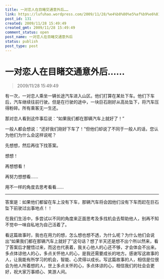 ```yaml
---
title: 一对恋人在目睹交通意外后……
link: https://lufuhao.wordpress.com/2009/11/28/%e4%b8%80%e5%af%b9%e6%81%8b%e4%ba%ba%e5%9c%a8%e7%9b%ae%e7%9d%b9%e4%ba%a4%e9%80%9a%e6%84%8f%e5%a4%96%e5%90%8e%e2%80%a6%e2%80%a6/
post_id: 131
created: 2009/11/28 15:49:49
created_gmt: 2009/11/28 15:49:49
comment_status: open
post_name: 一对恋人在目睹交通意外后
status: publish
post_type: post
---
```


# 一对恋人在目睹交通意外后……

> 2009/11/28 15:49:49

 

有一次，一对恋人乘坐一辆长途汽车进入山区。他们打算在某处下车。他们下车后，汽车继续往前行驶。但是在行驶的途中，一块巨石刚好从高处坠下，将汽车压得粉碎。所有乘客无一生还。

那对恋人看到这件事后说︰“如果我们都在那辆汽车上就好了！”

一般人都会想说：“还好我们刚好下车了！”但他们却说了不同于一般人的话，您认为他们为什么会这样说呢？

先想想，然后再往下找答案。

想想！

再想想看！

再努力想想看……

用不一样的角度去思考看看……

***

答案是：如果他们都留在车上没有下车，那辆汽车将会因他们没有下车而赶在巨石坠下前驶过出事地点！！

在我们生活中，多尝试以不同的角度来正面思考及多找机会去帮助他人，别再不知不觉中一味自私地为自己活着了。

看这篇故事时，我也在用力的想，怎么想也想不透，为什么呢？为什么他们会说出“如果我们都在那辆汽车上就好了”这句话？想了半天还是想不出个所以然来，看了答案后才醒悟过来，而这也代表着，我关心他人的心还不够，才会体会不出来。多点体谅他人的心，多点关怀他人的心，是我还需要成长的地方。感谢写这故事的人，让我能有所学习的机会，智能、心灵得以成长。写这篇故事的人，相信是位很会为他人所着想的人，世上多点关怀的心，多点体谅的心，相信我们的社会会更好，祝大家万事顺心、笑游人间。
